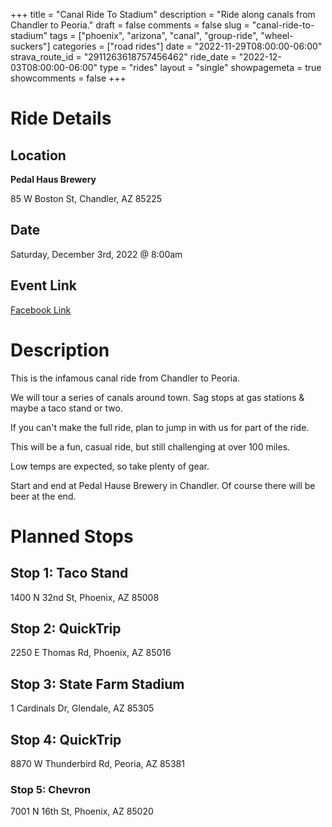 +++ 
title = "Canal Ride To Stadium"
description = "Ride along canals from Chandler to Peoria."
draft = false 
comments = false 
slug = "canal-ride-to-stadium" 
tags = ["phoenix", "arizona", "canal", "group-ride", "wheel-suckers"]
categories = ["road rides"]
date = "2022-11-29T08:00:00-06:00"
strava_route_id = "2911263618757456462"
ride_date = "2022-12-03T08:00:00-06:00"
type = "rides"
layout = "single"
showpagemeta = true
showcomments = false
+++

# Ride Details

## Location

**Pedal Haus Brewery**

85 W Boston St, Chandler, AZ 85225

## Date

Saturday, December 3rd, 2022 @ 8:00am

## Event Link

[Facebook Link](https://fb.me/e/spy6jQTi3)

# Description

This is the infamous canal ride from Chandler to Peoria.

We will tour a series of canals around town. Sag stops at gas stations & maybe a taco stand or two.

If you can't make the full ride, plan to jump in with us for part of the ride.

This will be a fun, casual ride, but still challenging at over 100 miles.

Low temps are expected, so take plenty of gear.

Start and end at Pedal Hause Brewery in Chandler. Of course there will be beer at the end.

# Planned Stops

## Stop 1: Taco Stand

1400 N 32nd St, Phoenix, AZ 85008

## Stop 2: QuickTrip

2250 E Thomas Rd, Phoenix, AZ 85016

## Stop 3: State Farm Stadium

1 Cardinals Dr, Glendale, AZ 85305

## Stop 4: QuickTrip

8870 W Thunderbird Rd, Peoria, AZ 85381

### Stop 5: Chevron

7001 N 16th St, Phoenix, AZ 85020
